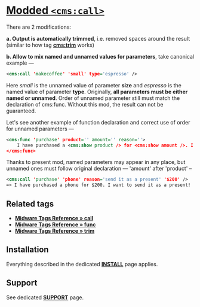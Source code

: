# [Modded `<cms:call>`](https://github.com/trendoman/Tweakus-Dilectus/tree/main/anton.cms%40ya.ru__tags-modded/call)

There are 2 modifications:

**a. Output is automatically trimmed**, i.e. removed spaces around the result (similar to how tag [**cms:trim**](#related-tags) works)

**b. Allow to mix named and unnamed values for parameters**, take canonical example —

```xml
<cms:call 'makecoffee' 'small' type='espresso' />
```

Here *small* is the unnamed value of parameter **size** and *espresso* is the named value of parameter **type**. Originally, **all parameters must be either named or unnamed**. Order of unnamed parameter still must match the declaration of cms:func. Without this mod, the result can not be guaranteed.

Let's see another example of function declaration and correct use of order for unnamed parameters —

```xml
<cms:func 'purchase' product='' amount='' reason=''>
    I have purchased a <cms:show product /> for <cms:show amount />. I want to <cms:show reason />!
</cms:func>
```

Thanks to present mod, named parameters may appear in any place, but unnamed ones must follow original declaration — 'amount' after 'product' –

```xml
<cms:call 'purchase' 'phone' reason='send it as a present' '$200' />
=> I have purchased a phone for $200. I want to send it as a present!
```

## Related tags

* [**Midware Tags Reference &raquo; call**](https://github.com/trendoman/Midware/tree/main/tags-reference/call.md)
* [**Midware Tags Reference &raquo; func**](https://github.com/trendoman/Midware/tree/main/tags-reference/func.md)
* [**Midware Tags Reference &raquo; trim**](https://github.com/trendoman/Midware/tree/main/tags-reference/trim.md)


## Installation

Everything described in the dedicated [**INSTALL**](/INSTALL.md) page applies.

## Support

See dedicated [**SUPPORT**](/SUPPORT.md) page.
